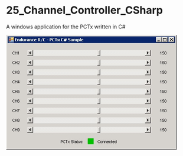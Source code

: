 # 25_Channel_Controller_CSharp
A windows application for the PCTx written in C#

![alt text](https://github.com/endurancerc/25_Channel_Controller_CSharp/blob/main/csharp.jpg?raw=true)
